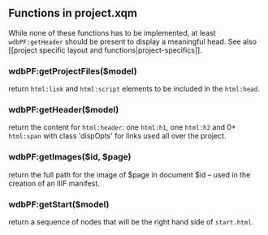 ## Functions in project.xqm
While none of these functions has to be implemented, at least `wdbPF:getHeader` should be present to display a meaningful head.
See also [[project specific layout and functions|project-specifics]].

### wdbPF:getProjectFiles($model)
return `html:link` and `html:script` elements to be included in the `html:head`.

### wdbPF:getHeader($model)
return the content for `html:header`: one `html:h1`, one `html:h2` and 0+ `html:span` with class 'dispOpts' for links used all over the project.

### wdbPF:getImages($id, $page)
return the full path for the image of $page in document $id – used in the creation of an IIIF manifest.

### wdbPF:getStart($model)
return a sequence of nodes that will be the right hand side of `start.html`.